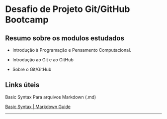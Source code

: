 #  Desafio de Projeto Git/GitHub Bootcamp

## Resumo sobre os modulos estudados

- Introdução à Programação e Pensamento Computacional.

- Introdução ao Git e ao GitHub

- Sobre o Git/GitHub

## Links úteis

Basic Syntax  Para arquivos Markdown (.md)

[Basic Syntax | Markdown Guide](https://www.markdownguide.org/basic-syntax)

______________________________________________________________________________________________________
